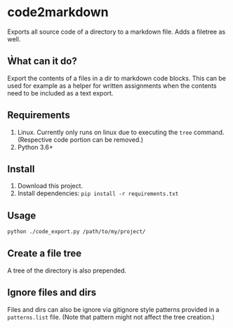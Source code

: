 # code2markdown
Exports all source code of a directory to a markdown file. Adds a filetree as well.

## Ẁhat can it do?
Export the contents of a files in a dir to markdown code blocks.
This can be used for example as a helper for written assignments when the
contents need to be included as a text export.

## Requirements
1. Linux. Currently only runs on linux due to executing the `tree` command.
(Respective code portion can be removed.)
2. Python 3.6+

## Install
1. Download this project.
2. Install dependencies: `pip install -r requirements.txt`

## Usage
```sh
python ./code_export.py /path/to/my/project/
```

## Create a file tree
A tree of the directory is also prepended.

## Ignore files and dirs
Files and dirs can also be ignore via gitignore style patterns provided in
a `patterns.list` file. (Note that pattern might not affect the tree creation.)
